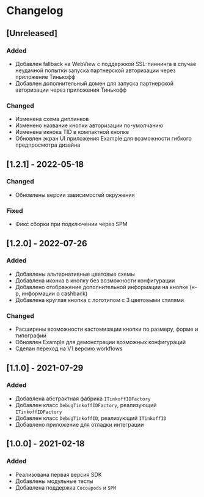 # Changelog
## [Unreleased]
### Added
* Добавлен fallback на WebView с поддержкой SSL-пиннинга в случае неудачной попытки запуска партнерской авторизации через приложение Тинькофф
* Добавлен дополнительный домен для запуска партнерской авторизации через приложения Тинькофф
### Changed
* Изменена схема диплинков
* Изменено название кнопки авторизации по-умолчанию
* Изменена икнока TID в компактной кнопке
* Обновлен экран UI приложения Example для возможности гибкого предпросмотра дизайна

## [1.2.1] - 2022-05-18
### Changed
* Обновлены версии зависимостей окружения
### Fixed
* Фикс сборки при подключении через SPM

## [1.2.0] - 2022-07-26
### Added
* Добавлены альтернативные цветовые схемы
* Добавлена иконка в кнопку без возможности конфигурации
* Добавлено отображение дополнительной информации на кнопке (н-р, информации о cashback)
* Добавлена круглая кнопка с логотипом с 3 цветовыми стилями
### Changed
* Расширены возможности кастомизации кнопки по размеру, форме и типографии
* Обновлен Example для демонстрации возможных конфигураций
* Сделан переход на V1 версию workflows

## [1.1.0] - 2021-07-29
### Added
* Добавлена абстрактная фабрика `ITinkoffIDFactory`
* Добавлен класс `DebugTinkoffIDFactory`, реализующий `ITinkoffIDFactory`
* Добавлен класс `DebugTinkoffID`, реализующий `ITinkoffID`
* Добавлено приложение для отладки интеграции

## [1.0.0] - 2021-02-18
### Added
* Реализована первая версия SDK
* Добавлены модульные тесты
* Добавлена поддержка `Cocoapods` и `SPM`
